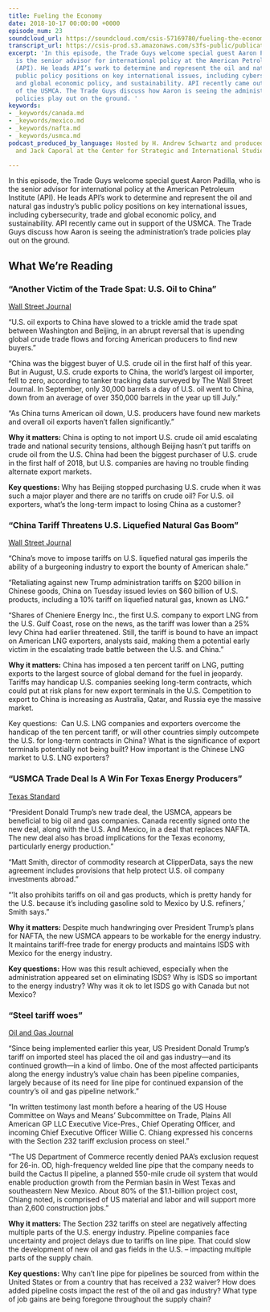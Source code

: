 ```yaml
---
title: Fueling the Economy
date: 2018-10-17 00:00:00 +0000
episode_num: 23
soundcloud_url: https://soundcloud.com/csis-57169780/fueling-the-economy
transcript_url: https://csis-prod.s3.amazonaws.com/s3fs-public/publication/181022_Bilats_Tension_NFL_Victory.pdf
excerpt: 'In this episode, the Trade Guys welcome special guest Aaron Padilla, who
  is the senior advisor for international policy at the American Petroleum Institute
  (API). He leads API’s work to determine and represent the oil and natural gas industry’s
  public policy positions on key international issues, including cybersecurity, trade
  and global economic policy, and sustainability. API recently came out in support
  of the USMCA. The Trade Guys discuss how Aaron is seeing the administration’s trade
  policies play out on the ground. '
keywords:
- _keywords/canada.md
- _keywords/mexico.md
- _keywords/nafta.md
- _keywords/usmca.md
podcast_produced_by_language: Hosted by H. Andrew Schwartz and produced by Yumi Araki
  and Jack Caporal at the Center for Strategic and International Studies in Washington.

---
```

In this episode, the Trade Guys welcome special guest Aaron Padilla, who is the senior advisor for international policy at the American Petroleum Institute (API). He leads API’s work to determine and represent the oil and natural gas industry’s public policy positions on key international issues, including cybersecurity, trade and global economic policy, and sustainability. API recently came out in support of the USMCA. The Trade Guys discuss how Aaron is seeing the administration’s trade policies play out on the ground.

## What We’re Reading

### “Another Victim of the Trade Spat: U.S. Oil to China” 

[Wall Street Journal](https://www.wsj.com/articles/another-victim-of-the-trade-spat-u-s-oil-to-china-1539604807) 

“U.S. oil exports to China have slowed to a trickle amid the trade spat between Washington and Beijing, in an abrupt reversal that is upending global crude trade flows and forcing American producers to find new buyers.”

“China was the biggest buyer of U.S. crude oil in the first half of this year. But in August, U.S. crude exports to China, the world’s largest oil importer, fell to zero, according to tanker tracking data surveyed by The Wall Street Journal. In September, only 30,000 barrels a day of U.S. oil went to China, down from an average of over 350,000 barrels in the year up till July.”

“As China turns American oil down, U.S. producers have found new markets and overall oil exports haven’t fallen significantly.”

**Why it matters:** China is opting to not import U.S. crude oil amid escalating trade and national security tensions, although Beijing hasn’t put tariffs on crude oil from the U.S. China had been the biggest purchaser of U.S. crude in the first half of 2018, but U.S. companies are having no trouble finding alternate export markets. 

**Key questions:** Why has Beijing stopped purchasing U.S. crude when it was such a major player and there are no tariffs on crude oil? For U.S. oil exporters, what’s the long-term impact to losing China as a customer?

### “China Tariff Threatens U.S. Liquefied Natural Gas Boom” 

[Wall Street Journal](https://www.wsj.com/articles/china-tariff-threatens-u-s-liquefied-natural-gas-boom-1537302659)

“China’s move to impose tariffs on U.S. liquefied natural gas imperils the ability of a burgeoning industry to export the bounty of American shale.”

“Retaliating against new Trump administration tariffs on $200 billion in Chinese goods, China on Tuesday issued levies on $60 billion of U.S. products, including a 10% tariff on liquefied natural gas, known as LNG.”

“Shares of Cheniere Energy Inc., the first U.S. company to export LNG from the U.S. Gulf Coast, rose on the news, as the tariff was lower than a 25% levy China had earlier threatened. Still, the tariff is bound to have an impact on American LNG exporters, analysts said, making them a potential early victim in the escalating trade battle between the U.S. and China.”

**Why it matters:** China has imposed a ten percent tariff on LNG, putting exports to the largest source of global demand for the fuel in jeopardy. Tariffs may handicap U.S. companies seeking long-term contracts, which could put at risk plans for new export terminals in the U.S. Competition to export to China is increasing as Australia, Qatar, and Russia eye the massive market. 

Key questions:  Can U.S. LNG companies and exporters overcome the handicap of the ten percent tariff, or will other countries simply outcompete the U.S. for long-term contracts in China? What is the significance of export terminals potentially not being built? How important is the Chinese LNG market to U.S. LNG exporters?

### “USMCA Trade Deal Is A Win For Texas Energy Producers” 

[Texas Standard](https://www.texasstandard.org/stories/usmca-trade-deal-is-a-win-for-texas-energy-producers/) 

“President Donald Trump’s new trade deal, the USMCA, appears be beneficial to big oil and gas companies. Canada recently signed onto the new deal, along with the U.S. And Mexico, in a deal that replaces NAFTA. The new deal also has broad implications for the Texas economy, particularly energy production.”

“Matt Smith, director of commodity research at ClipperData, says the new agreement includes provisions that help protect U.S. oil company investments abroad.”

“’It also prohibits tariffs on oil and gas products, which is pretty handy for the U.S. because it’s including gasoline sold to Mexico by U.S. refiners,’ Smith says.”

**Why it matters:** Despite much handwringing over President Trump’s plans for NAFTA, the new USMCA appears to be workable for the energy industry. It maintains tariff-free trade for energy products and maintains ISDS with Mexico for the energy industry. 

**Key questions:** How was this result achieved, especially when the administration appeared set on eliminating ISDS? Why is ISDS so important to the energy industry? Why was it ok to let ISDS go with Canada but not Mexico?

### “Steel tariff woes” 

[Oil and Gas Journal](https://www.ogj.com/articles/print/volume-116/issue-8c/regular-features/journally-speaking/steel-tariff-woes.html) 

“Since being implemented earlier this year, US President Donald Trump’s tariff on imported steel has placed the oil and gas industry—and its continued growth—in a kind of limbo. One of the most affected participants along the energy industry’s value chain has been pipeline companies, largely because of its need for line pipe for continued expansion of the country’s oil and gas pipeline network.”

“In written testimony last month before a hearing of the US House Committee on Ways and Means’ Subcommittee on Trade, Plains All American GP LLC Executive Vice-Pres., Chief Operating Officer, and incoming Chief Executive Officer Willie C. Chiang expressed his concerns with the Section 232 tariff exclusion process on steel.”

“The US Department of Commerce recently denied PAA’s exclusion request for 26-in. OD, high-frequency welded line pipe that the company needs to build the Cactus II pipeline, a planned 550-mile crude oil system that would enable production growth from the Permian basin in West Texas and southeastern New Mexico. About 80% of the $1.1-billion project cost, Chiang noted, is comprised of US material and labor and will support more than 2,600 construction jobs.”

**Why it matters:** The Section 232 tariffs on steel are negatively affecting multiple parts of the U.S. energy industry. Pipeline companies face uncertainty and project delays due to tariffs on line pipe. That could slow the development of new oil and gas fields in the U.S. – impacting multiple parts of the supply chain. 

**Key questions:** Why can’t line pipe for pipelines be sourced from within the United States or from a country that has received a 232 waiver? How does added pipeline costs impact the rest of the oil and gas industry? What type of job gains are being foregone throughout the supply chain?

 